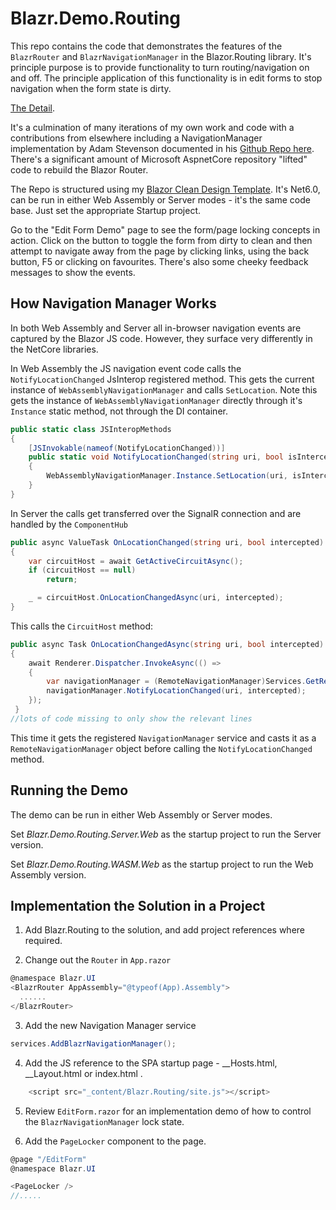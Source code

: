# Blazr.Demo.Routing

This repo contains the code that demonstrates the features of the `BlazrRouter` and `BlazrNavigationManager` in the Blazor.Routing library.  It's principle purpose is to provide  functionality to turn routing/navigation on and off.  The principle application of this functionality is in edit forms to stop navigation when the form state is dirty.

[The Detail](./detail.md).

It's a culmination of many iterations of my own work and code with a contributions from elsewhere including a NavigationManager implementation by Adam Stevenson documented in his [Github Repo here](https://github.com/SL-AdamStevenson).  There's a significant amount of Microsoft AspnetCore repository "lifted" code to rebuild the Blazor Router.

The Repo is structured using my [Blazor Clean Design Template](https://github.com/ShaunCurtis/Blazr.Demo).  It's Net6.0,  can be run in either Web Assembly or Server modes - it's the same code base.  Just set the appropriate Startup project.

Go to the "Edit Form Demo" page to see the form/page locking concepts in action.  Click on the button to toggle the form from dirty to clean and then attempt to navigate away from the page by clicking links, using the back button, F5 or clicking on favourites.  There's also some cheeky feedback messages to show the events.

## How Navigation Manager Works

In both Web Assembly and Server all in-browser navigation events are captured by the Blazor JS code.  However, they surface very differently in the NetCore libraries.

In Web Assembly the JS navigation event code calls the `NotifyLocationChanged` JsInterop registered method.  This gets the current instance of `WebAssemblyNavigationManager` and calls `SetLocation`.  Note this gets the instance of `WebAssemblyNavigationManager` directly through it's `Instance` static method, not through the DI container.

```csharp
public static class JSInteropMethods
{
    [JSInvokable(nameof(NotifyLocationChanged))]
    public static void NotifyLocationChanged(string uri, bool isInterceptedLink)
    {
        WebAssemblyNavigationManager.Instance.SetLocation(uri, isInterceptedLink);
    }
}
```

In Server the calls get transferred over the SignalR connection and are handled by the `ComponentHub`

```csharp
public async ValueTask OnLocationChanged(string uri, bool intercepted)
{
    var circuitHost = await GetActiveCircuitAsync();
    if (circuitHost == null)
        return;

    _ = circuitHost.OnLocationChangedAsync(uri, intercepted);
}
```

This calls the `CircuitHost` method:

```csharp
public async Task OnLocationChangedAsync(string uri, bool intercepted)
{
    await Renderer.Dispatcher.InvokeAsync(() =>
    {
        var navigationManager = (RemoteNavigationManager)Services.GetRequiredService<NavigationManager>();
        navigationManager.NotifyLocationChanged(uri, intercepted);
    });
 }
//lots of code missing to only show the relevant lines
 ```

This time it gets the registered `NavigationManager` service and casts it as a `RemoteNavigationManager` object before calling the `NotifyLocationChanged` method.

## Running the Demo

The demo can be run in either Web Assembly or Server modes.

Set *Blazr.Demo.Routing.Server.Web* as the startup project to run the Server version.

Set *Blazr.Demo.Routing.WASM.Web* as the startup project to run the Web Assembly version.



## Implementation the Solution in a Project

1. Add Blazr.Routing to the solution, and add project references where required. 

2. Change out the `Router` in `App.razor`

```csharp
@namespace Blazr.UI
<BlazrRouter AppAssembly="@typeof(App).Assembly">
  ......
</BlazrRouter>
```

3. Add the new Navigation Manager service

```csharp
services.AddBlazrNavigationManager();
```

4. Add the JS reference to the SPA startup page -  __Hosts.html, __Layout.html or index.html .

```csharp
    <script src="_content/Blazr.Routing/site.js"></script>
```

5. Review `EditForm.razor` for an implementation demo of how to control the `BlazrNavigationManager` lock state.

6. Add the `PageLocker` component to the page.

```csharp
@page "/EditForm"
@namespace Blazr.UI

<PageLocker />
//.....
```
